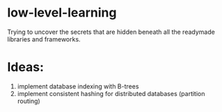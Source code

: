 # low-level-learning
Trying to uncover the secrets that are hidden beneath all the readymade libraries and frameworks.

# Ideas:

1. implement database indexing with B-trees
2. implement consistent hashing for distributed databases (partition routing)